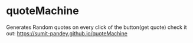 # quoteMachine
Generates Random quotes on every click of the button(get quote)
check it out: https://sumit-pandey.github.io/quoteMachine
